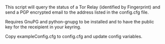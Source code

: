 This script will query the status of a Tor Relay (identified by Fingerprint) and send a PGP encrypted email to the address
listed in the config.cfg file.

Requires GnuPG and python-gnupg to be installed and to have the public key for the receipient in your keyring.

Copy exampleConfig.cfg to config.cfg and update config variables.
